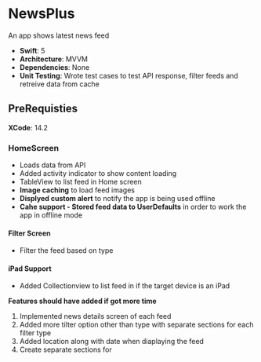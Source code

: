 # NewsPlus
An app shows latest news feed

- **Swift**: 5
- **Architecture**: MVVM
- **Dependencies**: None
- **Unit Testing**: Wrote test cases to test API response, filter feeds and retreive data from cache 

## PreRequisties
**XCode**: 14.2

### HomeScreen

- Loads data from API
- Added activity indicator to show content loading
- TableView to list feed in Home screen
- **Image caching** to load feed images
- **Displyed custom alert** to notify the app is being used offline
-  **Cahe support - Stored feed data to UserDefaults** in order to work the app in offline mode

#### Filter Screen

- Filter the feed based on type

#### iPad Support

- Added Collectionview to list feed in if the target device is an iPad

**Features should have added if got more time**
1. Implemented news details screen of each feed
2. Added more tilter option other than type with separate sections for each filter type
3. Added location along with date when diaplaying the feed
4. Create separate sections for 


